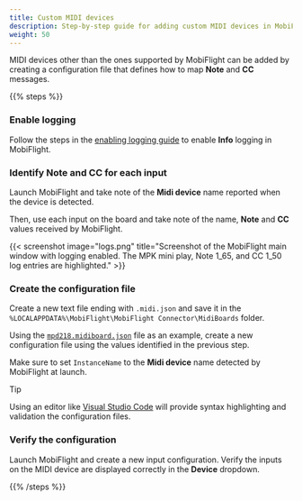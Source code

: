 ```yaml
---
title: Custom MIDI devices
description: Step-by-step guide for adding custom MIDI devices in MobiFlight.
weight: 50
---
```


MIDI devices other than the ones supported by MobiFlight can be added by creating a configuration file that defines how to map **Note** and **CC** messages.

{{% steps %}}

### Enable logging

Follow the steps in the [enabling logging guide](/guides/enabling-logging) to enable **Info** logging in MobiFlight.

### Identify Note and CC for each input

Launch MobiFlight and take note of the **Midi device** name reported when the device is detected.

Then, use each input on the board and take note of the name, **Note** and **CC** values received by MobiFlight.

{{< screenshot image="logs.png" title="Screenshot of the MobiFlight main window with logging enabled. The MPK mini play, Note 1_65, and CC 1_50 log entries are highlighted." >}}

### Create the configuration file

Create a new text file ending with `.midi.json` and save it in the `%LOCALAPPDATA%\MobiFlight\MobiFlight Connector\MidiBoards` folder.

Using the [`mpd218.midiboard.json`](https://github.com/MobiFlight/MobiFlight-Connector/blob/main/MidiBoards/mpd218.midiboard.json) file as an example, create a new configuration file using the values identified in the previous step.

Make sure to set `InstanceName` to the **Midi device** name detected by MobiFlight at launch.

> [!TIP]
> Using an editor like [Visual Studio Code](https://code.visualstudio.com/download) will provide syntax highlighting and validation the configuration files.

### Verify the configuration

Launch MobiFlight and create a new input configuration. Verify the inputs on the MIDI device are displayed correctly in the **Device** dropdown.

{{% /steps %}}
